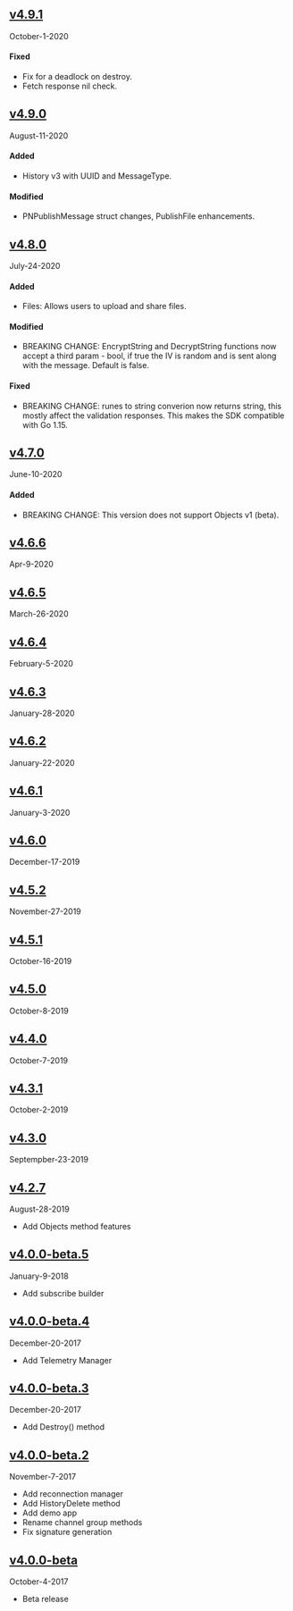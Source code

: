 ## [v4.9.1](https://github.com/pubnub/go/releases/tag/v4.9.1)
October-1-2020

#### Fixed
- Fix for a deadlock on destroy. 
- Fetch response nil check. 

## [v4.9.0](https://github.com/pubnub/go/releases/tag/v4.9.0)
August-11-2020

#### Added
- History v3 with UUID and MessageType. 

#### Modified
- PNPublishMessage struct changes, PublishFile enhancements. 

## [v4.8.0](https://github.com/pubnub/go/releases/tag/v4.8.0)
July-24-2020

#### Added
- Files: Allows users to upload and share files.

#### Modified
- BREAKING CHANGE: EncryptString and DecryptString functions now accept a third param - bool, if true the IV is random and is sent along with the message. Default is false. 

#### Fixed
- BREAKING CHANGE: runes to string converion now returns string, this mostly affect the validation responses. This makes the SDK compatible with Go 1.15. 

## [v4.7.0](https://github.com/pubnub/go/releases/tag/v4.7.0)
June-10-2020

#### Added
- BREAKING CHANGE: This version does not support Objects v1 (beta). 

## [v4.6.6](https://github.com/pubnub/go/tree/v4.6.6)
  Apr-9-2020 

## [v4.6.5](https://github.com/pubnub/go/tree/v4.6.5)
  March-26-2020 

## [v4.6.4](https://github.com/pubnub/go/tree/v4.6.4)
  February-5-2020 

## [v4.6.3](https://github.com/pubnub/go/tree/v4.6.3)
  January-28-2020 

## [v4.6.2](https://github.com/pubnub/go/tree/v4.6.2)
  January-22-2020 

## [v4.6.1](https://github.com/pubnub/go/tree/v4.6.1)
  January-3-2020 

## [v4.6.0](https://github.com/pubnub/go/tree/v4.6.0)
  December-17-2019

## [v4.5.2](https://github.com/pubnub/go/tree/v4.5.2)
  November-27-2019

## [v4.5.1](https://github.com/pubnub/go/tree/v4.5.1)
  October-16-2019

## [v4.5.0](https://github.com/pubnub/go/tree/v4.5.0)
  October-8-2019

## [v4.4.0](https://github.com/pubnub/go/tree/v4.4.0)
  October-7-2019

## [v4.3.1](https://github.com/pubnub/go/tree/v4.3.1)
  October-2-2019

## [v4.3.0](https://github.com/pubnub/go/tree/v4.3.0)
  Septempber-23-2019

## [v4.2.7](https://github.com/pubnub/go/tree/v4.2.7)
  August-28-2019

- Add Objects method features

## [v4.0.0-beta.5](https://github.com/pubnub/go/tree/v4.0.0-beta.5)
  January-9-2018

- Add subscribe builder

## [v4.0.0-beta.4](https://github.com/pubnub/go/tree/v4.0.0-beta.4)
 December-20-2017

- Add Telemetry Manager

## [v4.0.0-beta.3](https://github.com/pubnub/go/tree/v4.0.0-beta.3)
 December-20-2017

- Add Destroy() method

## [v4.0.0-beta.2](https://github.com/pubnub/go/tree/v4.0.0-beta.2)
 November-7-2017

- Add reconnection manager
- Add HistoryDelete method
- Add demo app
- Rename channel group methods
- Fix signature generation

## [v4.0.0-beta](https://github.com/pubnub/go/tree/v4.0.0-beta)
 October-4-2017

- Beta release

